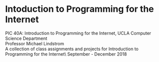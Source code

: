 # Intoduction to Programming for the Internet 

PIC 40A: Introduction to Programming for the Internet, UCLA Computer Science Department\
Professor Michael Lindstrom\
A collection of class assignments and projects for Introduction to Programming for the Internet\ 
September - December 2018

<a href = "http://www.pic.ucla.edu/~kristentang/">
